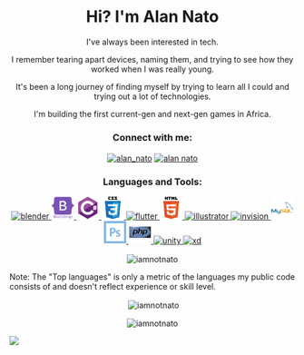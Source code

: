 <h1 align="center">Hi? I'm Alan Nato</h1>

<p align="center">I've always been interested in tech. </p>

<p align="center">I remember tearing apart devices, naming them, and trying to see how they worked when I was really young.</p>

<p align="center">It's been a long journey of finding myself by trying to learn all I could and trying out a lot of technologies.  </p>

<p align="center">I'm building the first current-gen and next-gen games in Africa.</p>

<h3 align="center">Connect with me:</h3>
<p align="center">
<a href="https://twitter.com/alan_nato" target="blank"><img align="center" src="https://raw.githubusercontent.com/rahuldkjain/github-profile-readme-generator/master/src/images/icons/Social/twitter.svg" alt="alan_nato" height="30" width="40" /></a>
<a href="https://www.linkedin.com/in/alan-nato/" target="blank"><img align="center" src="https://raw.githubusercontent.com/rahuldkjain/github-profile-readme-generator/master/src/images/icons/Social/linked-in-alt.svg" alt="alan nato" height="30" width="40" /></a>
<h3 align="center">Languages and Tools:</h3>
<p align="center"> <a href="https://www.blender.org/" target="_blank" rel="noreferrer"> <img src="https://download.blender.org/branding/community/blender_community_badge_white.svg" alt="blender" width="40" height="40"/> </a> <a href="https://getbootstrap.com" target="_blank" rel="noreferrer"> <img src="https://raw.githubusercontent.com/devicons/devicon/master/icons/bootstrap/bootstrap-plain-wordmark.svg" alt="bootstrap" width="40" height="40"/> </a> <a href="https://www.w3schools.com/cs/" target="_blank" rel="noreferrer"> <img src="https://raw.githubusercontent.com/devicons/devicon/master/icons/csharp/csharp-original.svg" alt="csharp" width="40" height="40"/> </a> <a href="https://www.w3schools.com/css/" target="_blank" rel="noreferrer"> <img src="https://raw.githubusercontent.com/devicons/devicon/master/icons/css3/css3-original-wordmark.svg" alt="css3" width="40" height="40"/> </a> <a href="https://flutter.dev" target="_blank" rel="noreferrer"> <img src="https://www.vectorlogo.zone/logos/flutterio/flutterio-icon.svg" alt="flutter" width="40" height="40"/> </a> <a href="https://www.w3.org/html/" target="_blank" rel="noreferrer"> <img src="https://raw.githubusercontent.com/devicons/devicon/master/icons/html5/html5-original-wordmark.svg" alt="html5" width="40" height="40"/> </a> <a href="https://www.adobe.com/in/products/illustrator.html" target="_blank" rel="noreferrer"> <img src="https://www.vectorlogo.zone/logos/adobe_illustrator/adobe_illustrator-icon.svg" alt="illustrator" width="40" height="40"/> </a> <a href="https://www.invisionapp.com/" target="_blank" rel="noreferrer"> <img src="https://www.vectorlogo.zone/logos/invisionapp/invisionapp-icon.svg" alt="invision" width="40" height="40"/> </a> <a href="https://www.mysql.com/" target="_blank" rel="noreferrer"> <img src="https://raw.githubusercontent.com/devicons/devicon/master/icons/mysql/mysql-original-wordmark.svg" alt="mysql" width="40" height="40"/> </a> <a href="https://www.photoshop.com/en" target="_blank" rel="noreferrer"> <img src="https://raw.githubusercontent.com/devicons/devicon/master/icons/photoshop/photoshop-line.svg" alt="photoshop" width="40" height="40"/> </a> <a href="https://www.php.net" target="_blank" rel="noreferrer"> <img src="https://raw.githubusercontent.com/devicons/devicon/master/icons/php/php-original.svg" alt="php" width="40" height="40"/> </a> <a href="https://unity.com/" target="_blank" rel="noreferrer"> <img src="https://www.vectorlogo.zone/logos/unity3d/unity3d-icon.svg" alt="unity" width="40" height="40"/> </a> <a href="https://www.adobe.com/products/xd.html" target="_blank" rel="noreferrer"> <img src="https://cdn.worldvectorlogo.com/logos/adobe-xd.svg" alt="xd" width="40" height="40"/> </a> </p>

<p align="center"><img align="center" src="https://github-readme-stats.vercel.app/api/top-langs?username=iamnotnato&show_icons=true&locale=en&layout=compact" alt="iamnotnato" /></p>
<p> Note: The "Top languages" is only a metric of the languages my public code consists of and doesn't reflect experience or skill level. </p>


<p align="center">&nbsp;<img align="center" src="https://github-readme-stats.vercel.app/api?username=iamnotnato&show_icons=true&locale=en" alt="iamnotnato" /></p>

<p align="center"><img align="center" src="https://github-readme-streak-stats.herokuapp.com/?user=iamnotnato&" alt="iamnotnato" /></p>

![](https://komarev.com/ghpvc/?username=iamnotnato&style=flat-square)
<div>
    <!-- <a href="#"><img alt="Alan Nato's Activity Graph" src="/graph?username=iamnotnato&custom_title=Alan%20Nato's%20Contribution%20Graph&bg_color=0D1117&color=5ce1e6&line=FFFFFF&point=5ce1e6&hide_border=true" /></a>
  <div> -->
